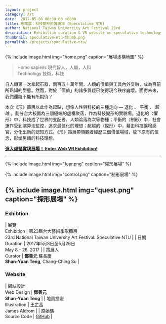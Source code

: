 ```yaml
---
layout: project 
category: Art
date:  2017-05-08 00:00:00 +0800
title: 形策展：科技變形的實驗場 (Speculative NTU)
author: National Taiwan University Art Festival 23rd
description: Exhibition curation & VR website on speculative technology at NTU Art Festival.
thumbnail: speculative-ntu-thumb.png
permalink: /projects/speculative-ntu/
---
```


{% include image.html
           img="home.png"
           caption="展場虛構地圖" %}

> Homo sapiens 現代智人，人屬，人科  
> Technology 技術，科技

自人類第一次拿起石器，兩百五十萬年間，人類的價值與工具內外交融，成為目前所熟知的型態。然而，對於「價值」的諸多質疑已使得現今秩序崩壞。面對未來，我們還能不能有所期待？

本次《形》策展以此作為起點，想像人性與科技的三種走向 — 退化 、 平衡 、 超越 。劃分台大校園為三個極端的虛構聚落，作為科技變形的實驗場。退化的〈懼形〉中，科技成了世界的支配者，人類淪落為次等物種；平衡的〈制形〉中，社會運作受到演算法監控，追求最佳化的理想；超越的〈探形〉中，藉由科技擴增感官，分化出新的認知方式。《形》策展帶領觀者經歷三個價值場域，放下原有的信念，形塑另類的科技理想。

**[進入虛擬實境展場！ Enter Web VR Exhibition!](/speculative-ntu-vr)**

---

{% include image.html
           img="fear.png"
           caption="懼形展場" %}

{% include image.html
           img="control.png"
           caption="制形展場" %}

{% include image.html
           img="quest.png"
           caption="探形展場" %}
---

### Exhibtion

| 展覽<br>Exhibition | 第23屆台大藝術季形策展<br>23rd National Taiwan University Art Festival: Speculative NTU | 
| 日期<br>Duration | 2017年5月8日至5月26日 <br>May 8 - 26, 2017 |
| 策展人<br>Curator | **鄧善元** 蘇長慶<br>**Shan-Yuan Teng**, Chang-Ching Su |

### Website

| 網站設計<br>Web Design | **鄧善元**<br>**Shan-Yuan Teng** |
| 地圖插畫<br>Illustration | 王芷茜<br>James Aldrom |
| 原始碼<br>Source Code | [GitHub](https://github.com/tanyuan/speculative-ntu-vr) |
